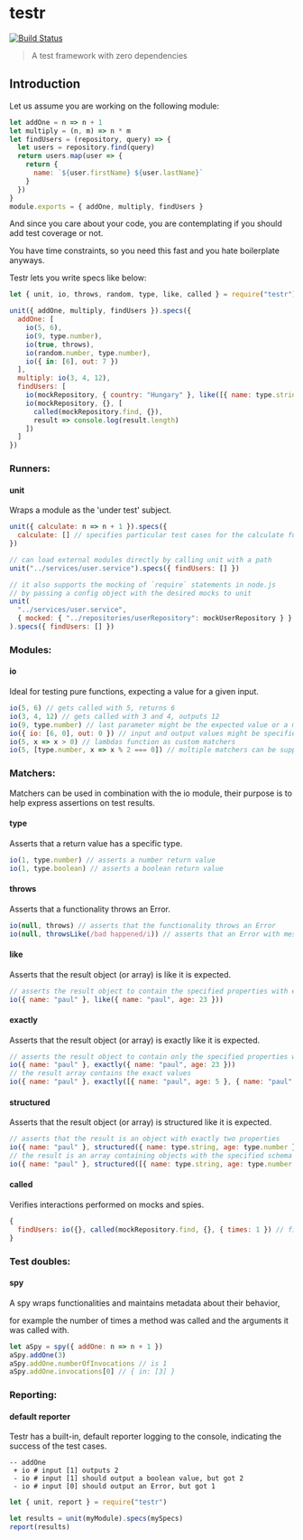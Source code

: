 # testr

[![Build Status](https://travis-ci.org/xasdx/testr.svg?branch=master)](https://travis-ci.org/xasdx/testr)

> A test framework with zero dependencies

## Introduction

Let us assume you are working on the following module:

```javascript
let addOne = n => n + 1
let multiply = (n, m) => n * m
let findUsers = (repository, query) => {
  let users = repository.find(query)
  return users.map(user => {
    return {
      name: `${user.firstName} ${user.lastName}`
    }
  })
}
module.exports = { addOne, multiply, findUsers }
```

And since you care about your code, you are contemplating if you should add test coverage or not.

You have time constraints, so you need this fast and you hate boilerplate anyways.

Testr lets you write specs like below:

```javascript
let { unit, io, throws, random, type, like, called } = require("testr")

unit({ addOne, multiply, findUsers }).specs({
  addOne: [
    io(5, 6),
    io(9, type.number),
    io(true, throws),
    io(random.number, type.number),
    io({ in: [6], out: 7 })
  ],
  multiply: io(3, 4, 12),
  findUsers: [
    io(mockRepository, { country: "Hungary" }, like([{ name: type.string }])),
    io(mockRepository, {}, [
      called(mockRepository.find, {}),
      result => console.log(result.length)
    ])
  ]
})
```

### Runners:

#### unit

Wraps a module as the 'under test' subject.

```javascript
unit({ calculate: n => n + 1 }).specs({
  calculate: [] // specifies particular test cases for the calculate functionality
})

// can load external modules directly by calling unit with a path
unit("../services/user.service").specs({ findUsers: [] })

// it also supports the mocking of `require` statements in node.js
// by passing a config object with the desired mocks to unit
unit(
  "../services/user.service",
  { mocked: { "../repositories/userRepository": mockUserRepository } }
).specs({ findUsers: [] })
```

### Modules:

#### io

Ideal for testing pure functions, expecting a value for a given input.

```javascript
io(5, 6) // gets called with 5, returns 6
io(3, 4, 12) // gets called with 3 and 4, outputs 12
io(9, type.number) // last parameter might be the expected value or a matcher (like type.number)
io({ io: [6, 0], out: 0 }) // input and output values might be specified more explicitly by passing an object
io(5, x => x > 0) // lambdas function as custom matchers
io(5, [type.number, x => x % 2 === 0]) // multiple matchers can be supplied in an array
```

### Matchers:

Matchers can be used in combination with the io module, their purpose is to help express assertions on test results.

#### type

Asserts that a return value has a specific type.

```javascript
io(1, type.number) // asserts a number return value
io(1, type.boolean) // asserts a boolean return value
```

#### throws

Asserts that a functionality throws an Error.

```javascript
io(null, throws) // asserts that the functionality throws an Error
io(null, throwsLike(/bad happened/i)) // asserts that an Error with message containing 'bad happened' was thrown
```

#### like

Asserts that the result object (or array) is like it is expected.

```javascript
// asserts the result object to contain the specified properties with exact values
io({ name: "paul" }, like({ name: "paul", age: 23 }))
```

#### exactly

Asserts that the result object (or array) is exactly like it is expected.

```javascript
// asserts the result object to contain only the specified properties with exact values
io({ name: "paul" }, exactly({ name: "paul", age: 23 }))
// the result array contains the exact values
io({ name: "paul" }, exactly([{ name: "paul", age: 5 }, { name: "paul", age: 6 }]))
```

#### structured

Asserts that the result object (or array) is structured like it is expected.

```javascript
// asserts that the result is an object with exactly two properties
io({ name: "paul" }, structured({ name: type.string, age: type.number }))
// the result is an array containing objects with the specified schema
io({ name: "paul" }, structured([{ name: type.string, age: type.number }]))
```

#### called

Verifies interactions performed on mocks and spies.

```javascript
{
  findUsers: io({}, called(mockRepository.find, {}, { times: 1 }) // find method was called on mockRepository with '{}' once
}
```

### Test doubles:

#### spy

A spy wraps functionalities and maintains metadata about their behavior,

for example the number of times a method was called and the arguments it was called with.

```javascript
let aSpy = spy({ addOne: n => n + 1 })
aSpy.addOne(3)
aSpy.addOne.numberOfInvocations // is 1
aSpy.addOne.invocations[0] // { in: [3] }
```

### Reporting:

#### default reporter

Testr has a built-in, default reporter logging to the console, indicating the success of the test cases.

```
-- addOne
 + io # input [1] outputs 2
 - io # input [1] should output a boolean value, but got 2
 - io # input [0] should output an Error, but got 1
```

```javascript
let { unit, report } = require("testr")

let results = unit(myModule).specs(mySpecs)
report(results)
```

